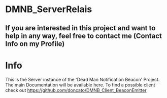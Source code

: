# DMNB_ServerRelais
## If you are interested in this project and want to help in any way, feel free to contact me (Contact Info on my Profile)
# Info
This is the Server instance of the 'Dead Man Notification Beacon' Project.
The main Documentation will be available here.
To find a possible client check out https://github.com/doncato/DMNB_Client_BeaconEmitter


